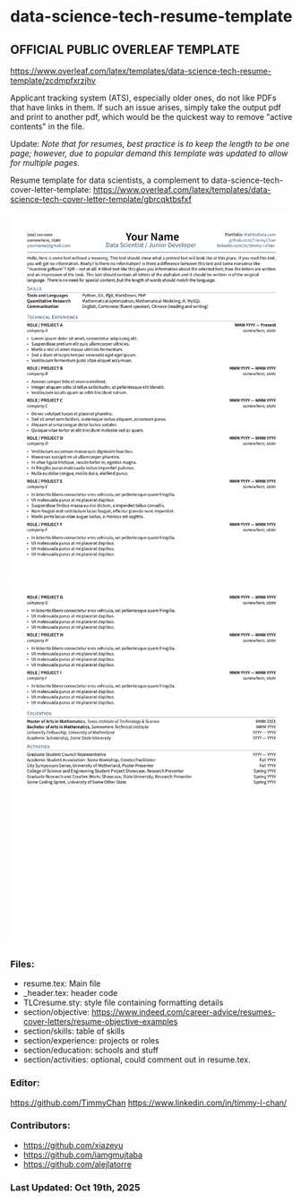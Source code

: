 # data-science-tech-resume-template

## OFFICIAL PUBLIC OVERLEAF TEMPLATE

https://www.overleaf.com/latex/templates/data-science-tech-resume-template/zcdmpfxrzjhv

Applicant tracking system (ATS), especially older ones, do not like PDFs that have links in them. If such an issue arises, simply take the output pdf and print to another pdf, which would be the quickest way to remove "active contents" in the file. 

Update: *Note that for resumes, best practice is to keep the length to be one page; however, due to popular demand this template was updated to allow for multiple pages.*

Resume template for data scientists, a complement to data-science-tech-cover-letter-template:
https://www.overleaf.com/latex/templates/data-science-tech-cover-letter-template/gbrcqktbsfxf

![cover_p1](./.github/assets/v3/data_science_tech_resume_template-1.png)
![cover_p2](./.github/assets/v3/data_science_tech_resume_template-2.png)

### Files:

- resume.tex: Main file
- \_header.tex: header code
- TLCresume.sty: style file containing formatting details
- section/objective: https://www.indeed.com/career-advice/resumes-cover-letters/resume-objective-examples
- section/skills: table of skills
- section/experience: projects or roles
- section/education: schools and stuff
- section/activities: optional, could comment out in resume.tex.

### Editor:

https://github.com/TimmyChan
https://www.linkedin.com/in/timmy-l-chan/

### Contributors:

- https://github.com/xiazeyu
- https://github.com/iamgmujtaba
- https://github.com/alejlatorre

### Last Updated: Oct 19th, 2025

